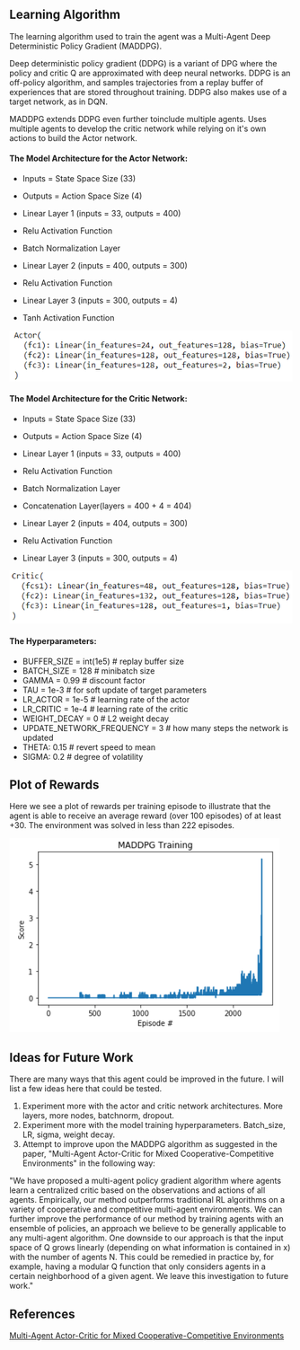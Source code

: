 ## Learning Algorithm

The learning algorithm used to train the agent was a Multi-Agent Deep Deterministic Policy Gradient (MADDPG).

Deep deterministic policy gradient (DDPG) is a variant of DPG where the policy and critic Q are approximated with deep neural networks. DDPG is an off-policy algorithm, and samples trajectories from a replay buffer of experiences that are stored throughout training. DDPG also makes use of a target network, as in DQN.

MADDPG extends DDPG even further toinclude multiple agents. Uses multiple agents to develop the critic network while relying on it's own actions to build the Actor network.



#### The Model Architecture for the Actor Network:

- Inputs = State Space Size (33)
- Outputs = Action Space Size (4)

- Linear Layer 1 (inputs = 33, outputs = 400)
- Relu Activation Function
- Batch Normalization Layer
- Linear Layer 2 (inputs = 400, outputs = 300)
- Relu Activation Function
- Linear Layer 3 (inputs = 300, outputs = 4)
- Tanh Activation Function

![Actor](photos/Actor.png)

#### The Model Architecture for the Critic Network:

- Inputs = State Space Size (33)
- Outputs = Action Space Size (4)

- Linear Layer 1 (inputs = 33, outputs = 400)
- Relu Activation Function
- Batch Normalization Layer
- Concatenation Layer(layers = 400 + 4 = 404)
- Linear Layer 2 (inputs = 404, outputs = 300)
- Relu Activation Function
- Linear Layer 3 (inputs = 300, outputs = 4)

![Critic](photos/Critic.png)

#### The Hyperparameters:

- BUFFER_SIZE = int(1e5)  # replay buffer size
- BATCH_SIZE = 128        # minibatch size
- GAMMA = 0.99            # discount factor
- TAU = 1e-3              # for soft update of target parameters
- LR_ACTOR = 1e-5         # learning rate of the actor
- LR_CRITIC = 1e-4        # learning rate of the critic
- WEIGHT_DECAY = 0        # L2 weight decay
- UPDATE_NETWORK_FREQUENCY = 3      # how many steps the network is updated
- THETA: 0.15             # revert speed to mean
- SIGMA: 0.2              # degree of volatility

## Plot of Rewards

Here we see a plot of rewards per training episode to illustrate that the agent is able to receive an average reward (over 100 episodes) of at least +30. The environment was solved in less than 222 episodes.


![reward_plot](photos/MADDPG_Plot.png)

## Ideas for Future Work

There are many ways that this agent could be improved in the future. I will list a few ideas here that could be tested.

1. Experiment more with the actor and critic network architectures. More layers, more nodes, batchnorm, dropout.
2. Experiment more with the model training hyperparameters. Batch_size, LR, sigma, weight decay.
3. Attempt to improve upon the MADDPG algorithm as suggested in the paper, "Multi-Agent Actor-Critic for Mixed
Cooperative-Competitive Environments" in the following way:

"We have proposed a multi-agent policy gradient algorithm where agents learn a centralized critic
based on the observations and actions of all agents. Empirically, our method outperforms traditional
RL algorithms on a variety of cooperative and competitive multi-agent environments. We can further
improve the performance of our method by training agents with an ensemble of policies, an approach
we believe to be generally applicable to any multi-agent algorithm.
One downside to our approach is that the input space of Q grows linearly (depending on what
information is contained in x) with the number of agents N. This could be remedied in practice by,
for example, having a modular Q function that only considers agents in a certain neighborhood of a
given agent. We leave this investigation to future work."

## References

[Multi-Agent Actor-Critic for Mixed Cooperative-Competitive Environments](https://papers.nips.cc/paper/7217-multi-agent-actor-critic-for-mixed-cooperative-competitive-environments.pdf)
